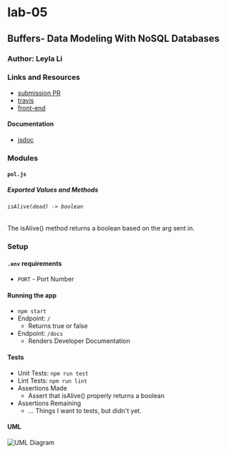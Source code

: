 # lab-05

## Buffers- Data Modeling With NoSQL Databases

### Author: Leyla Li

### Links and Resources
* [submission PR](https://github.com/tutuorial-401js/class-00)
* [travis](https://travis-ci.com/tutuorial-401js/class-00)
* [front-end](https://tutorial-401js.herokuapp.com/)

#### Documentation
* [jsdoc](https://tutorial-401js.herokuapp.com/docs)

### Modules
#### `pol.js`
##### Exported Values and Methods

###### `isAlive(dead) -> boolean`
The isAlive() method returns a boolean based on the arg sent in.

### Setup
#### `.env` requirements
* `PORT` - Port Number

#### Running the app
* `npm start`
* Endpoint: `/`
  * Returns true or false
* Endpoint: `/docs`
  * Renders Developer Documentation
  
#### Tests
* Unit Tests: `npm run test`
* Lint Tests: `npm run lint`
* Assertions Made
  * Assert that isAlive() properly returns a boolean
* Assertions Remaining
  * ... Things I want to tests, but didn't yet.

#### UML

![UML Diagram](whiteboard.jpg)